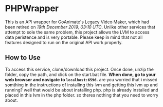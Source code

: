 # PHPWrapper
This is an API wrapper for GoAnimate's Legacy Video Maker, which had been retired on *19th December 2019, 03:10 UTC*.	Unlike other services that attempt to sole the same problem, this project allows the LVM to access data peristence and is very portable.  Please keep in mind that not all features designed to run on the original API work properly.
## How to Use
To access this service, clone/download this project. Once done, unzip the folder, copy the path, and click on the start.bat file.
**When done, go to your web browser and navigate to `localhost:6596`.**
are you worried that i missed somthing in the instructions of installing this lvm and getting this lvm up and running? well that would be about installing php. php is already installed and placed in this lvm in the php folder. so theres nothing that you need to worry about.
